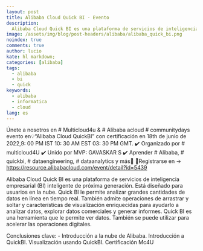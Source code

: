 ```yaml
---
layout: post
title: Alibaba Cloud Quick BI - Evento
description:
  Alibaba Cloud Quick BI es una plataforma de servicios de inteligencia empresarial (BI) inteligente de próxima generación.
image: /assets/img/blog/post-headers/alibaba/alibaba_quick_bi.png
noindex: true
comments: true
author: lucio
kate: hl markdown;
categories: [alibaba]
tags:
  - alibaba
  - bi
  - quick
keywords:
  - alibaba
  - informatica
  - cloud
lang: es
---
```


Únete a nosotros en # Multicloud4u & # Alibaba acloud # communitydays evento en💡“Alibaba Cloud QuickBI” con certificación en 18th de junio de 2022,9: 00 PM IST 10: 30 AM EST 03: 30 PM GMT.
✔️ Organizado por # multicloud4U
✔️ Unido por MVP: GAVASKAR S
✔️ Aprender # Alibaba, # quickbi, # dataengineering, # dataanalytics y más🚀
📝Registrarse en → https://resource.alibabacloud.com/event/detail?id=5439

Alibaba Cloud Quick BI es una plataforma de servicios de inteligencia empresarial (BI) inteligente de próxima generación. Está diseñado para usuarios en la nube. Quick BI le permite analizar grandes cantidades de datos en línea en tiempo real. También admite operaciones de arrastrar y soltar y características de visualización enriquecidas para ayudarlo a analizar datos, explorar datos comerciales y generar informes. Quick BI es una herramienta que le permite ver datos. También se puede utilizar para acelerar las operaciones digitales.

Conclusiones clave: -
Introducción a la nube de Alibaba.
Introducción a QuickBI.
Visualización usando QuickBI.
Certificación Mc4U
 
